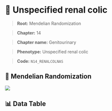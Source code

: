 # 🧪 Unspecified renal colic

> **Root:** Mendelian Randomization

> **Chapter:** 14  

> **Chapter name:** Genitourinary

> **Phenotype:** Unspecified renal colic  

> **Code:** `N14_RENALCOLNAS`

## 🧬 Mendelian Randomization  

<img src="/MR/Figures/Forward/N14_RENALCOLNAS.png"/>

## 📊 Data Table

<CsvTableMRF src="/public/MR/Data/Forward/N14_RENALCOLNAS.csv"/>
